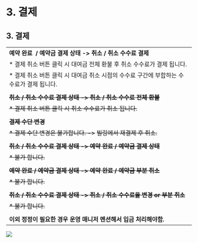 # 3. 결제

**3. 결제**
---------

|  |
| --- |
| **예약 완료  / 예약금 결제 상태 -> 취소 / 취소 수수료 결제** |
| \* 결제 취소 버튼 클릭 시 대여금 전체 환불 후 취소 수수료가 결제 됩니다. |
| \* 결제 취소 버튼 클릭 시 대여금 취소 시점의 수수료 구간에 부합하는 수수료가 결제 됩니다. |
|  |
| **~~취소 / 취소 수수료 결제 상태 -> 취소 / 취소 수수료 전체 환불~~** |
| ~~\* 결제 취소 버튼 클릭 시 취소 수수료가 취소 됩니다.~~ |
|  |
| **~~결제 수단 변경~~** |
| ~~\* 결제 수단 변경은 불가합니다. ->~~ ~~빌링에서 재결제 후 취소.~~ |
|  |
| **~~취소 / 취소 수수료 결제 상태 -> 예약 완료 / 예약금 결제 상태~~** |
| ~~\* 불가 합니다.~~ |
|  |
| **~~예약 완료 / 예약금 결제 상태 -> 예약 완료 / 예약금 부분 취소~~** |
| ~~\* 불가 합니다.~~ |
|  |
| **~~취소 / 취소 수수료 결제 상태 -> 취소 / 취소 수수료율 변경 or 부분 취소~~** |
| ~~\* 불가 합니다.~~ |
|  |
| **이외 정정이 필요한 경우 운영 매니저 멘션해서 입금 처리해야함.** |

![](https://kakaomobilitysupport.zendesk.com/hc/article_attachments/35375278528409)